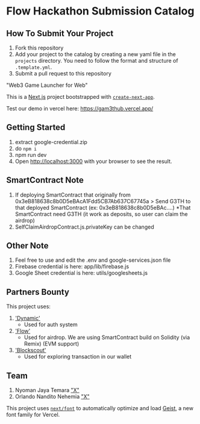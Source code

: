 # Flow Hackathon Submission Catalog

## How To Submit Your Project

1. Fork this repository
2. Add your project to the catalog by creating a new yaml file in the `projects` directory. You need to follow the format and structure of `.template.yml`.
3. Submit a pull request to this repository


"Web3 Game Launcher for Web"

This is a [Next.js](https://nextjs.org) project bootstrapped with [`create-next-app`](https://nextjs.org/docs/app/api-reference/cli/create-next-app).

Test our demo in vercel here: https://gam3thub.vercel.app/

## Getting Started
1. extract google-credential.zip
2. do `npm i`
3. npm run dev
4. Open [http://localhost:3000](http://localhost:3000) with your browser to see the result.

## SmartContract Note
1. If deploying SmartContract that originally from 0x3eB818638c8b0D5eBAcA1Fdd5CB7Ab637C67745a > Send G3TH to that deployed SmartContract (ex: 0x3eB818638c8b0D5eBAc....)
  *That SmartContract need G3TH (it work as deposits, so user can claim the airdrop)
2. SelfClaimAirdropContract.js.privateKey can be changed

## Other Note
1. Feel free to use and edit the .env and google-services.json file
2. Firebase credential is here: app/lib/firebase.js
3. Google Sheet credential is here: utils/googlesheets.js

## Partners Bounty
This project uses:
1. ['Dynamic'](https://www.dynamic.xyz/)
   - Used for auth system
2. ['Flow'](https://developer.flow.com/)
   - Used for airdrop. We are using SmartContract build on Solidity (via Remix) (EVM support)
3. ['Blockscout'](https://docs.blockscout.com/)
   - Used for exploring transaction in our wallet
## Team
1. Nyoman Jaya Temara ["X"](https://x.com/keyserjaya)
2. Orlando Nandito Nehemia ["X"](https://x.com/orlandonandito)

This project uses [`next/font`](https://nextjs.org/docs/app/building-your-application/optimizing/fonts) to automatically optimize and load [Geist](https://vercel.com/font), a new font family for Vercel.
